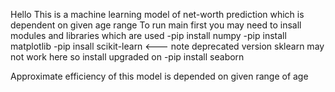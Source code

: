 
Hello 
This is a machine learning model of net-worth prediction which is dependent on given age range
To run main first you may need to insall modules and libraries which are used 
  -pip install numpy
  -pip install matplotlib
  -pip insall scikit-learn <--- note deprecated version sklearn may not work here so install upgraded on
  -pip install seaborn

Approximate efficiency of this model is depended on given range of age
